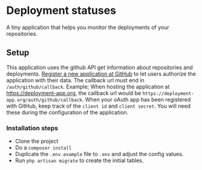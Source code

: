 # Deployment statuses

A tiny application that helps you monitor the deployments of your repositories.

## Setup
This application uses the github API get information about repositories and deployments. [Register a new application at GitHub](https://github.com/settings/applications/new) to let users authorize the application with their data.
The callback url must end in `/auth/github/callback`. Example; When hosting the application at https://deployment-app.org, the callback url would be `https://deployment-app.org/auth/github/callback`.
When your oAuth app has been registered with GitHub, keep track of the `client id` and `client secret`. You will need these during the configuration of the application.

### Installation steps
- Clone the project
- Do a `composer install`
- Duplicate the `.env.example` file to `.env` and adjust the config values.
- Run `php artisan migrate` to create the initial tables.
